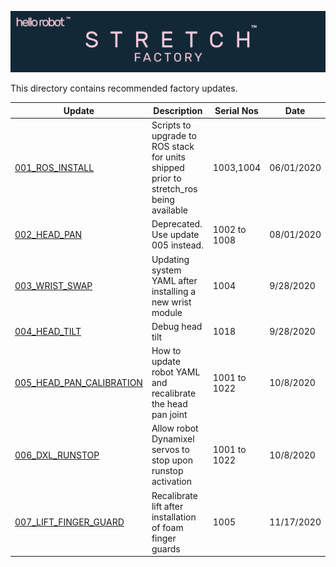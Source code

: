 ![](../images/banner.png)

This directory contains recommended factory updates. 

| Update                                                       | Description                                                  | Serial Nos   | Date       |
| ------------------------------------------------------------ | ------------------------------------------------------------ | ------------ | ---------- |
| [001_ROS_INSTALL](./001_ROS_INSTALL/README.md)               | Scripts to upgrade to ROS stack for units shipped prior to stretch_ros being available | 1003,1004    | 06/01/2020 |
| [002_HEAD_PAN](./002_HEAD_PAN/README.md)                     | Deprecated. Use update 005 instead.                          | 1002 to 1008 | 08/01/2020 |
| [003_WRIST_SWAP](./003_WRIST_SWAP/README.md)                 | Updating system YAML after installing a new wrist module     | 1004         | 9/28/2020  |
| [004_HEAD_TILT](./004_HEAD_TILT/README.md)                   | Debug head tilt                                              | 1018         | 9/28/2020  |
| [005_HEAD_PAN_CALIBRATION](./005_HEAD_PAN_CALIBRATION/README.md) | How to update robot YAML and recalibrate the head pan joint  | 1001 to 1022 | 10/8/2020  |
| [006_DXL_RUNSTOP](./006_DXL_RUNSTOP/README.md)               | Allow robot Dynamixel servos to stop upon runstop activation | 1001 to 1022 | 10/8/2020  |
| [007_LIFT_FINGER_GUARD](./007_LIFT_FINGER_GUARD/README.md)   | Recalibrate lift after installation of foam finger guards    | 1005         | 11/17/2020 |

